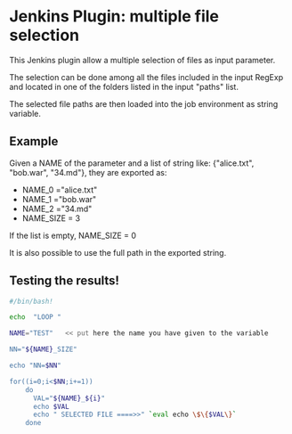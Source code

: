 
# Jenkins Plugin: multiple file selection

This Jenkins plugin allow a multiple selection of files as input parameter. 

The selection can be done among all the files included in the input RegExp and located in one of the folders listed in the input "paths" list.  


The selected file paths are then loaded into the job environment as string variable.

## Example 

 Given a NAME of the parameter and a list of string like: {"alice.txt", "bob.war", "34.md"},  they are exported as:
 * NAME_0 ="alice.txt"
 * NAME_1 ="bob.war"
 * NAME_2 ="34.md"
 * NAME_SIZE = 3
 
If the list is empty, NAME_SIZE = 0 

It is also possible to use the full path in the exported string.  


## Testing the results!

```bash
#/bin/bash!

echo  "LOOP "

NAME="TEST"   << put here the name you have given to the variable

NN="${NAME}_SIZE"

echo "NN=$NN"

for((i=0;i<$NN;i+=1))
    do
      VAL="${NAME}_${i}"
      echo $VAL
      echo " SELECTED FILE ====>>" `eval echo \$\{$VAL\}`
    done
```